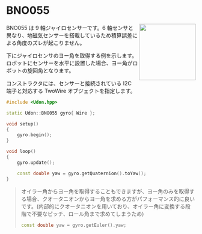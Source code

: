 # BNO055

<img src="https://github.com/udonrobo/UdonLibrary/assets/91818705/d78a966e-a86d-4117-b30f-633eb5927ea5" height="150px" align="right"/>

BNO055 は 9 軸ジャイロセンサーです。6 軸センサと異なり、地磁気センサーを搭載しているため積算誤差による角度のズレが起こりません。

下にジャイロセンサのヨー角を取得する例を示します。ロボットにセンサーを水平に設置した場合、ヨー角がロボットの旋回角となります。

コンストラクタには、センサーと接続されている I2C 端子と対応する TwoWire オブジェクトを指定します。

```cpp
#include <Udon.hpp>

static Udon::BNO055 gyro{ Wire };

void setup()
{
    gyro.begin();
}

void loop()
{
    gyro.update();

    const double yaw = gyro.getQuaternion().toYaw();
}
```

> オイラー角からヨー角を取得することもできますが、ヨー角のみを取得する場合、クオータニオンからヨー角を求める方がパフォーマンス的に良いです。(内部的にクオータニオンを用いており、オイラー角に変換する段階で不要なピッチ、ロール角まで求めてしまうため)
>
> ```cpp
> const double yaw = gyro.getEuler().yaw;
> ```

